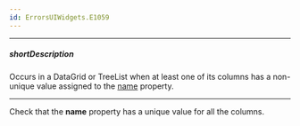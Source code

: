 ```yaml
---
id: ErrorsUIWidgets.E1059
---
```

---
##### shortDescription
Occurs in a DataGrid or TreeList when at least one of its columns has a non-unique value assigned to the [name](/Documentation/ApiReference/UI_Components/dxDataGrid/Configuration/columns/#name) property.

---
Check that the **name** property has a unique value for all the columns.

